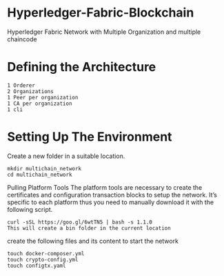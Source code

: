 # Hyperledger-Fabric-Blockchain

Hyperledger Fabric Network with Multiple Organization and multiple chaincode

# Defining the Architecture

    1 Orderer
    2 Organizations
    1 Peer per organization
    1 CA per organization
    1 cli
    
    
# Setting Up The Environment
   Create a new folder in a suitable location.
   
    mkdir multichain_network
    cd multichain_network
    
Pulling Platform Tools The platform tools are necessary to create the certificates and configuration transaction blocks to setup the network. It’s specific to each platform thus you need to manually download it with the following script.

    curl -sSL https://goo.gl/6wtTN5 | bash -s 1.1.0
    This will create a bin folder in the current location
   
create the following files and its content to start the network
  
    touch docker-composer.yml
    touch crypto-config.yml
    touch configtx.yaml
